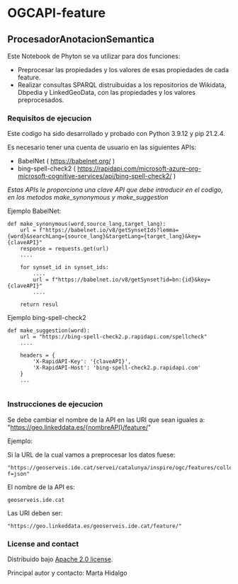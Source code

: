 # OGCAPI-feature

## ProcesadorAnotacionSemantica

Este Notebook de Phyton se va utilizar para dos funciones:

- Preprocesar las propiedades y los valores de esas propiedades de cada feature.
- Realizar consultas SPARQL distruibuidas a los repositorios de Wikidata, Dbpedia y LinkedGeoData, con las propiedades y los valores preprocesados.

### Requisitos de ejecucion
Este codigo ha sido desarrollado y probado con Python 3.9.12 y pip 21.2.4.

Es necesario tener una cuenta de usuario en las siguientes APIs: 
  - BabelNet ( https://babelnet.org/ )
  - bing-spell-check2 ( https://rapidapi.com/microsoft-azure-org-microsoft-cognitive-services/api/bing-spell-check2/ )

*Estas APIs le proporciona una clave API que debe introducir en el codigo, en los metodos make_synonymous y make_suggestion*

Ejemplo BabelNet: 

```
def make_synonymous(word,source_lang,target_lang):
    url = f"https://babelnet.io/v8/getSynsetIds?lemma={word}&searchLang={source_lang}&targetLang={target_lang}&key={claveAPI}"
    response = requests.get(url)
    ....
  
    for synset_id in synset_ids:
        ....
        url = f"https://babelnet.io/v8/getSynset?id=bn:{id}&key={claveAPI}"
        ....

    return resul
```
Ejemplo bing-spell-check2

```
def make_suggestion(word):
    url = "https://bing-spell-check2.p.rapidapi.com/spellcheck"
    ....
    
    headers = {
        'X-RapidAPI-Key': '{claveAPI}',
        'X-RapidAPI-Host': 'bing-spell-check2.p.rapidapi.com'
    }
    ...
   
```

### Instrucciones de ejecucion

Se debe cambiar el nombre de la API en las URI que sean iguales a:
"https://geo.linkeddata.es/{nombreAPI}/feature/"

Ejemplo:

Si la URL de la cual vamos a preprocesar los datos fuese:

```
"https://geoserveis.ide.cat/servei/catalunya/inspire/ogc/features/collections/inspire:PS.ProtectedSite.Natura2000/items?f=json"
```

El nombre de la API es:

```
geoserveis.ide.cat
```

Las URI deben ser:

```
"https://geo.linkeddata.es/geoserveis.ide.cat/feature/"
```


### License and contact

Distribuido bajo [Apache 2.0 license](http://www.apache.org/licenses/LICENSE-2.0). 

Principal autor y contacto: Marta Hidalgo 
